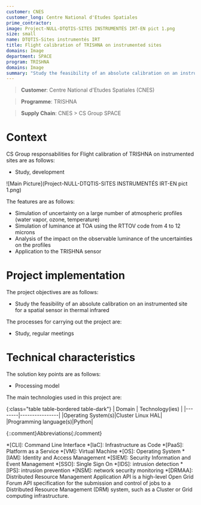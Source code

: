 ```yaml
---
customer: CNES
customer_long: Centre National d'Etudes Spatiales
prime_contractor: 
image: Project-NULL-DTQTIS-SITES INSTRUMENTÉS IRT-EN pict 1.png
size: small
name: DTQTIS-Sites instrumentés IRT
title: Flight calibration of TRISHNA on instrumented sites
domains: Image
department: SPACE
program: TRISHNA
domains: Image
summary: "Study the feasibility of an absolute calibration on an instrumented site for a spatial sensor in thermal infrared"
---
```


> __Customer__\: Centre National d'Etudes Spatiales (CNES)

> __Programme__\: TRISHNA

> __Supply Chain__\: CNES >  CS Group SPACE


# Context


CS Group responsabilities for Flight calibration of TRISHNA on instrumented sites are as follows:
* Study, development

![Main Picture](Project-NULL-DTQTIS-SITES INSTRUMENTÉS IRT-EN pict 1.png)

The features are as follows:
* Simulation of uncertainty on a large number of atmospheric profiles (water vapor, ozone, temperature)
* Simulation of luminance at TOA using the RTTOV code from 4 to 12 microns
* Analysis of the impact on the observable luminance of the uncertainties on the profiles
* Application to the TRISHNA sensor

# Project implementation

The project objectives are as follows:
* Study the feasibility of an absolute calibration on an instrumented site for a spatial sensor in thermal infrared

The processes for carrying out the project are:
* Study, regular meetings

# Technical characteristics

The solution key points are as follows:
* Processing model



The main technologies used in this project are:

{:class="table table-bordered table-dark"}
| Domain | Technology(ies) |
|--------|----------------|
|Operating System(s)|Cluster Linux HAL|
|Programming language(s)|Python|



{::comment}Abbreviations{:/comment}

*[CLI]: Command Line Interface
*[IaC]: Infrastructure as Code
*[PaaS]: Platform as a Service
*[VM]: Virtual Machine
*[OS]: Operating System
*[IAM]: Identity and Access Management
*[SIEM]: Security Information and Event Management
*[SSO]: Single Sign On
*[IDS]: intrusion detection
*[IPS]: intrusion prevention
*[NSM]: network security monitoring
*[DRMAA]: Distributed Resource Management Application API is a high-level Open Grid Forum API specification for the submission and control of jobs to a Distributed Resource Management (DRM) system, such as a Cluster or Grid computing infrastructure.
